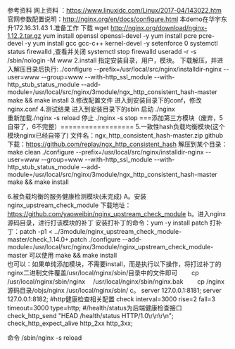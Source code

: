 参考资料
网上资料  ：https://www.linuxidc.com/Linux/2017-04/143022.htm
官网参数配置说明：http://nginx.org/en/docs/configure.html
本demo在华宇东升172.16.31.43
1.准备工作
下载 wget http://nginx.org/download/nginx-1.12.2.tar.gz
yum install openssl openssl-devel -y
yum install pcre pcre-devel -y
yum install gcc gcc-c++ kernel-devel -y
setenforce 0
systemctl status  firewalld ,查看并关闭
systemctl stop  firewalld
useradd -r -s /sbin/nologin -M www
2.install
指定安装目录，用户，模块。
下载解压，并进入解压目录后执行:
./configure --prefix=/usr/local/src/nginx/installdir-nginx --user=www --group=www --with-http_ssl_module --with-http_stub_status_module --add-module=/usr/local/src/nginx/3module/ngx_http_consistent_hash-master
make && make install
3.修改配置文件
进入到安装目录下的conf，修改nginx.conf
4.测试结果
进入到安装目录下的sbin
启动        ./nginx  
重新加载./nginx -s  reload
停止        ./nginx -s  stop
===添加第三方模块（废弃，5自带了，6不完整）==================
5.一致性hash负载均衡模块(这个模块nginx已经自带了)
 文件名：ngx_http_consistent_hash-master.zip
github下载：https://github.com/replay/ngx_http_consistent_hash
解压到某个目录：
make clean 
./configure --prefix=/usr/local/src/nginx/installdir-nginx --user=www --group=www --with-http_ssl_module --with-http_stub_status_module --add-module=/usr/local/src/nginx/3module/ngx_http_consistent_hash-master
make && make install

6.被负载均衡的服务健康检测模块(未完成)
  A。安装nginx_upstream_check_module 下载地址：https://github.com/yaoweibin/nginx_upstream_check_module
  b。进入nginx源码目录，进行打该模块的补丁
      安装打补丁的命令：yum -y install patch
	  打补丁：patch -p1 < ../3module/nginx_upstream_check_module-master/check_1.14.0+.patch
	  ./configure --add-module=/usr/local/src/nginx/3module/nginx_upstream_check_module-master
	  可以使用 make && make install  
	  也可以：如果单纯添加模块，不需要install，而是执行以下操作，将打过补丁的nginx二进制文件覆盖/usr/local/nginx/sbin/目录中的文件即可
	  　　cp /usr/local/nginx/sbin/nginx　 /usr/local/nginx/sbin/nginx.bak
      　　cp /nginx源码目录/objs/nginx   /usr/local/nginx/sbin/
  c。
            server 127.0.0.1:8181;
            server 127.0.0.1:8182;
            #http健康检查相关配置
            check interval=3000 rise=2 fall=3 timeout=3000 type=http;
            #/health/status为后端健康检查接口
            check_http_send "HEAD /health/status HTTP/1.0\r\n\r\n";
            check_http_expect_alive http_2xx http_3xx;
			
			
命令
/sbin/nginx -s reload
